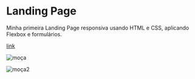 # Landing Page
  Minha primeira Landing Page responsiva usando HTML e CSS, aplicando Flexbox e formulários.
  
 [link](https://abnerdsn.github.io/landing-page/)
 
![moça](https://user-images.githubusercontent.com/86674139/208135557-5c99eefd-e88e-4276-96ef-64a6f04b5f05.png)

![moça2](https://user-images.githubusercontent.com/86674139/208135847-7bcce359-6974-4d10-a224-96d4b47ec469.png)
